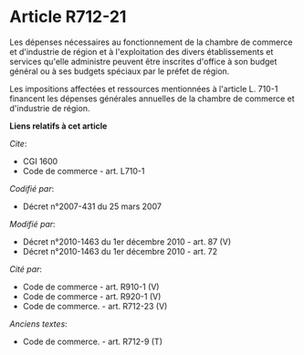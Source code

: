 # Article R712-21

Les dépenses nécessaires au fonctionnement de la chambre de commerce et d'industrie de région et à l'exploitation des divers
établissements et services qu'elle administre peuvent être inscrites d'office à son budget général ou à ses budgets spéciaux
par le préfet de région.

Les impositions affectées et ressources mentionnées à l'article L. 710-1 financent les dépenses générales annuelles de la
chambre de commerce et d'industrie de région.

**Liens relatifs à cet article**

_Cite_:

  - CGI 1600
  - Code de commerce - art. L710-1

_Codifié par_:

  - Décret n°2007-431 du 25 mars 2007

_Modifié par_:

  - Décret n°2010-1463 du 1er décembre 2010 - art. 87 (V)
  - Décret n°2010-1463 du 1er décembre 2010 - art. 72

_Cité par_:

  - Code de commerce - art. R910-1 (V)
  - Code de commerce - art. R920-1 (V)
  - Code de commerce. - art. R712-23 (V)

_Anciens textes_:

  - Code de commerce. - art. R712-9 (T)
